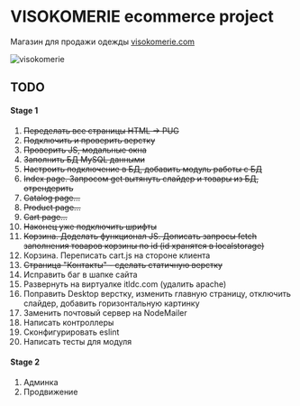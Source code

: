 # VISOKOMERIE ecommerce project

Магазин для продажи одежды [visokomerie.com](https://visokomerie.ru/)

![visokomerie](https://user-images.githubusercontent.com/22370622/173572199-db60551a-badd-48e9-8c48-454f9bd76e64.gif)


## TODO
#### Stage 1         
1. <s>Переделать все страницы HTML -> PUG</s>
2. <s>Подключить и проверить верстку</s>
3. <s>Проверить JS, модальные окна</s>
4. <s>Заполнить БД MySQL данными</s>
5. <s>Настроить подключение в БД, добавить модуль работы с БД</s>
6. <s>Index page. Запросом get вытянуть слайдер и товары из БД, отрендерить</s>
7. <s>Catalog page...</s>
8. <s>Product page...</s>
9. <s>Cart page...</s>
10. <s>Наконец уже подключить шрифты</s>
11. <s>Корзина. Доделать функционал JS. Дописать запросы fetch заполнения товаров корзины по id (id хранятся в localstorage)</s>
12. Корзина. Переписать cart.js на стороне клиента
13. <s>Страница "Контакты" - сделать статичную верстку</s>
14. Исправить баг в шапке сайта 
15. Развернуть на виртуалке itldc.com (удалить apache)
16. Поправить Desktop верстку, изменить главную страницу, отключить слайдер, добавить горизонтальную картинку
17. Заменить почтовый сервер на NodeMailer
18. Написать контроллеры
19. Сконфигурировать eslint
20. Написать тесты для модуля


#### Stage 2 
1. Админка
2. Продвижение
